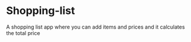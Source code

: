 # Shopping-list
A shopping list app where you can add items and prices and it calculates the total price
